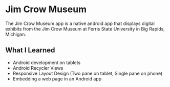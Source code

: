 # Jim Crow Museum

The Jim Crow Museum app is a native android app that displays digital exhibits from the Jim Crow Museum at Ferris State University in Big Rapids, Michigan.

## What I Learned

* Android development on tablets
* Android Recycler Views
* Responsive Layout Design (Two pane on tablet, Single pane on phone)
* Embedding a web page in an Android app
